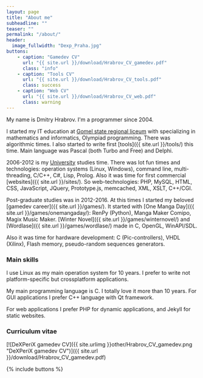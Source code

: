 ```yaml
---
layout: page
title: "About me"
subheadline: ""
teaser: ""
permalink: "/about/"
header:
  image_fullwidth: "Dexp_Praha.jpg"
buttons:
    - caption: "Gamedev CV"
      url: "{{ site.url }}/download/Hrabrov_CV_gamedev.pdf"
      class: "info"
    - caption: "Tools CV"
      url: "{{ site.url }}/download/Hrabrov_CV_tools.pdf"
      class: success
    - caption: "Web CV"
      url: "{{ site.url }}/download/Hrabrov_CV_web.pdf"
      class: warning
---
```


My name is Dmitry Hrabrov. I'm a programmer since 2004.

I started my IT education at [Gomel state regional liceum](http://gsrl.by/) with specializing in mathematics and informatics, Olympiad programming. There was algorithmic times. I also started to write first [tools]({{ site.url }}/tools/) this time. Main language was Pascal (both Turbo and Free) and Delphi.

2006-2012 is my [University](https://www.gstu.by/) studies time. There was lot fun times and technologies: operation systems (Linux, Windows), command line, multi-threading, C/C++, C#, Lisp, Prolog. Also it was time for first commercial [websites]({{ site.url }}/sites/). So web-technologies: PHP, MySQL, HTML, CSS, JavaScript, JQuery, Prototype.js, memcached, XML, XSLT, C++/CGI.

Post-graduate studies was in 2012-2016. At this times I started my beloved [gamedev career]({{ site.url }}/games/). It started with [One Manga Day]({{ site.url }}/games/onemangaday/): RenPy (Python), Manga Maker Comipo, Magix Music Maker. [Winter Novel]({{ site.url }}/games/winternovel/) and [Wordlase]({{ site.url }}/games/wordlase/) made in C, OpenGL, WinAPI/SDL.

Also it was time for hardware development: C (Pic-controllers), VHDL (Xilinx), Flash memory, pseudo-random sequences generators.


### Main skills

I use Linux as my main operation system for 10 years. I prefer to write not platform-specific but crossplatform applications. 

My main programming language is C. I totally love it more than 10 years. For GUI applications I prefer C++ language with Qt framework.

For web applications I prefer PHP for dynamic applications, and Jekyll for static websites.




### Curriculum vitae

[![DeXPeriX gamedev CV]({{ site.urlimg }}other/Hrabrov_CV_gamedev.png "DeXPeriX gamedev CV")]({{ site.url }}/download/Hrabrov_CV_gamedev.pdf)

{% include buttons %}
